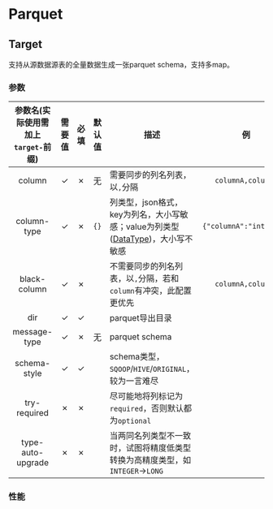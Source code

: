 # Parquet
## Target
支持从源数据源表的全量数据生成一张parquet schema，支持多map。  
### 参数

|参数名(实际使用需加上`target-`前缀)|需要值|必填|默认值|描述|例|
|:---:|:---:|:---:|:---:|---|:---:|
|column|✓|✗|无|需要同步的列名列表，以`,`分隔|`columnA,columnB`|
|column-type|✓|✗|`{}`|列类型，json格式，key为列名，大小写敏感；value为列类型([DataType](../dev/Core.md#datatype))，大小写不敏感|`{"columnA":"integer"}`|
|black-column|✓|✗|` `|不需要同步的列名列表，以`,`分隔，若和`column`有冲突，此配置更优先|`columnA,columnB`|
|dir|✓|✓| |parquet导出目录| |
|message-type|✓|✗|无|parquet schema| |
|schema-style|✓|✓| |schema类型，`SQOOP`/`HIVE`/`ORIGINAL`，较为一言难尽| |
|try-required|✗|✗| |尽可能地将列标记为`required`，否则默认都为`optional`| |
|type-auto-upgrade|✗|✗| |当两同名列类型不一致时，试图将精度低类型转换为高精度类型，如`INTEGER`->`LONG`| |

### 性能
